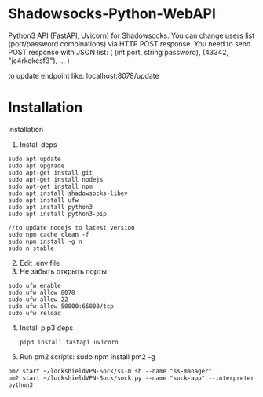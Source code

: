 # Shadowsocks-Python-WebAPI
Python3 API (FastAPI, Uvicorn) for Shadowsocks.
You can change users list (port/password combinations) via HTTP POST response.
You need to send POST response with JSON list:
(
(int port, string password),
(43342, "jc4rkckcsf3"),
...
)

to update endpoint like:
localhost:8078/update

# Installation

Installation

1. Install deps
```
sudo apt update
sudo apt upgrade
sudo apt-get install git
sudo apt-get install nodejs
sudo apt-get install npm
sudo apt install shadowsocks-libev
sudo apt install ufw
sudo apt install python3
sudo apt install python3-pip

//to update nodejs to latest version
sudo npm cache clean -f
sudo npm install -g n
sudo n stable
```
2. Edit .env file
3. Не забыть открыть порты
 ```
sudo ufw enable
sudo ufw allow 8078
sudo ufw allow 22
sudo ufw allow 50000:65000/tcp
sudo ufw reload
```
4. Install pip3 deps
   ```
   pip3 install fastapi uvicorn
   ```
6. Run pm2 scripts:
sudo npm install pm2 -g
```
pm2 start ~/lockshieldVPN-Sock/ss-m.sh --name "ss-manager"
pm2 start ~/lockshieldVPN-Sock/sock.py --name "sock-app" --interpreter python3
```
